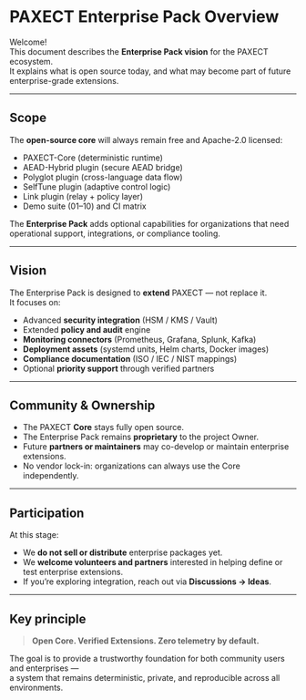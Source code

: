 
# PAXECT Enterprise Pack Overview

Welcome!  
This document describes the **Enterprise Pack vision** for the PAXECT ecosystem.  
It explains what is open source today, and what may become part of future enterprise-grade extensions.

---

## Scope
The **open-source core** will always remain free and Apache-2.0 licensed:
- PAXECT-Core (deterministic runtime)
- AEAD-Hybrid plugin (secure AEAD bridge)
- Polyglot plugin (cross-language data flow)
- SelfTune plugin (adaptive control logic)
- Link plugin (relay + policy layer)
- Demo suite (01–10) and CI matrix

The **Enterprise Pack** adds optional capabilities for organizations that need
operational support, integrations, or compliance tooling.

---

## Vision
The Enterprise Pack is designed to **extend** PAXECT — not replace it.  
It focuses on:
- Advanced **security integration** (HSM / KMS / Vault)
- Extended **policy and audit** engine
- **Monitoring connectors** (Prometheus, Grafana, Splunk, Kafka)
- **Deployment assets** (systemd units, Helm charts, Docker images)
- **Compliance documentation** (ISO / IEC / NIST mappings)
- Optional **priority support** through verified partners

---

## Community & Ownership
- The PAXECT **Core** stays fully open source.  
- The Enterprise Pack remains **proprietary** to the project Owner.  
- Future **partners or maintainers** may co-develop or maintain enterprise extensions.
- No vendor lock-in: organizations can always use the Core independently.

---

## Participation
At this stage:
- We **do not sell or distribute** enterprise packages yet.
- We **welcome volunteers and partners** interested in helping define or test enterprise extensions.
- If you’re exploring integration, reach out via **Discussions → Ideas**.

---

## Key principle
> **Open Core. Verified Extensions. Zero telemetry by default.**

The goal is to provide a trustworthy foundation for both community users and enterprises —  
a system that remains deterministic, private, and reproducible across all environments.
